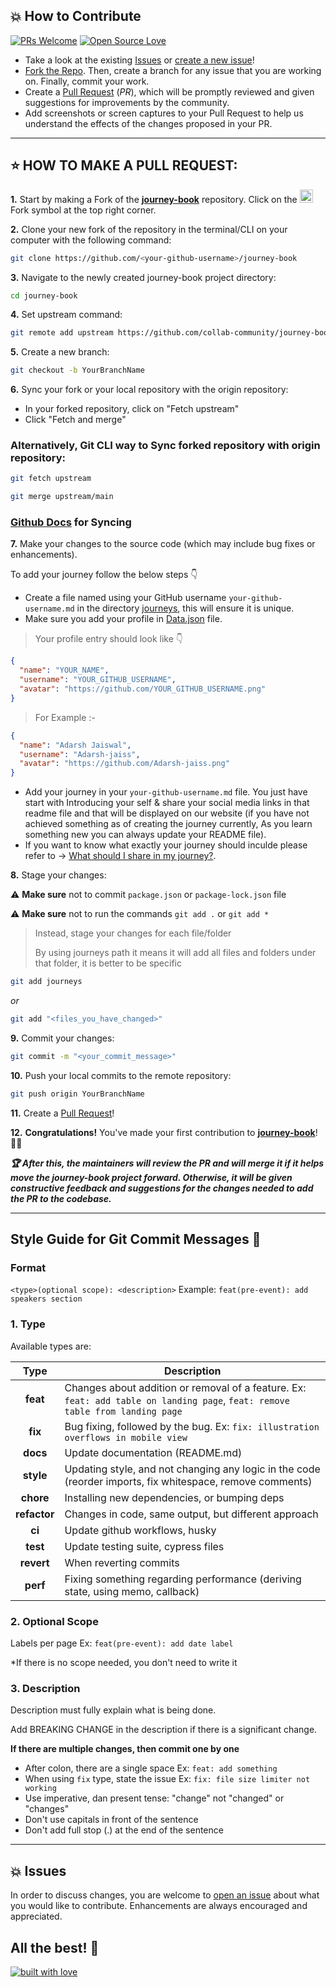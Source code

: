 ## 💥 How to Contribute

[![PRs Welcome](https://img.shields.io/badge/PRs-welcome-brightgreen.svg?style=flat-square)](https://github.com/collab-community/journey-book/pulls)
[![Open Source Love](https://badges.frapsoft.com/os/v1/open-source.png?v=103)](https://github.com/collab-community/)

- Take a look at the existing [Issues](https://github.com/collab-community/journey-book/issues) or [create a new issue](https://github.com/collab-community/journey-book/issues/new/choose)!
- [Fork the Repo](https://github.com/collab-community/journey-book/fork). Then, create a branch for any issue that you are working on. Finally, commit your work.
- Create a [Pull Request](https://github.com/collab-community/journey-book/compare) (_PR_), which will be promptly reviewed and given suggestions for improvements by the community.
- Add screenshots or screen captures to your Pull Request to help us understand the effects of the changes proposed in your PR.

---

## ⭐ HOW TO MAKE A PULL REQUEST:

**1.** Start by making a Fork of the [**journey-book**](https://github.com/collab-community/journey-book) repository. Click on the <a href="https://github.com/EddieHubCommunity/LinkFree/fork"><img src="https://i.imgur.com/G4z1kEe.png" height="21" width="21"></a>Fork symbol at the top right corner.

**2.** Clone your new fork of the repository in the terminal/CLI on your computer with the following command:

```bash
git clone https://github.com/<your-github-username>/journey-book
```

**3.** Navigate to the newly created journey-book project directory:

```bash
cd journey-book
```

**4.** Set upstream command:

```bash
git remote add upstream https://github.com/collab-community/journey-book.git
```

**5.** Create a new branch:

```bash
git checkout -b YourBranchName
```

**6.** Sync your fork or your local repository with the origin repository:

- In your forked repository, click on "Fetch upstream"
- Click "Fetch and merge"

### Alternatively, Git CLI way to Sync forked repository with origin repository:

```bash
git fetch upstream
```

```bash
git merge upstream/main
```

### [Github Docs](https://docs.github.com/en/github/collaborating-with-pull-requests/addressing-merge-conflicts/resolving-a-merge-conflict-on-github) for Syncing

**7.** Make your changes to the source code (which may include bug fixes or enhancements).

To add your journey follow the below steps 👇
- Create a file named using your GitHub username `your-github-username.md` in the directory [journeys](https://github.com/collab-community/journey-book/tree/main/journeys), this will ensure it is unique.
- Make sure you add your profile in [Data.json](https://github.com/collab-community/journey-book/blob/main/Data.json) file.
> Your profile entry should look like 👇

```json
{
  "name": "YOUR_NAME",
  "username": "YOUR_GITHUB_USERNAME",
  "avatar": "https://github.com/YOUR_GITHUB_USERNAME.png"
}
```

> For Example :-

```json
{
  "name": "Adarsh Jaiswal",
  "username": "Adarsh-jaiss",
  "avatar": "https://github.com/Adarsh-jaiss.png"
}
```

- Add your journey in your `your-github-username.md` file. You just have start with Introducing your self & share your social media links in that readme file and that will be displayed on our website (if you have not achieved something as of creating the journey currently, As you learn something new you can always update your README file).
- If you want to know what exactly your journey should inculde please refer to &rarr; [What should I share in my journey?](https://collab-community.github.io/journey-book/#/_pages/what-should-i-share).

**8.** Stage your changes:

⚠️ **Make sure** not to commit `package.json` or `package-lock.json` file

⚠️ **Make sure** not to run the commands `git add .` or `git add *`

> Instead, stage your changes for each file/folder
>
> By using journeys path it means it will add all files and folders under that folder, it is better to be specific

```bash
git add journeys
```

_or_

```bash
git add "<files_you_have_changed>"
```

**9.** Commit your changes:

```bash
git commit -m "<your_commit_message>"
```

**10.** Push your local commits to the remote repository:

```bash
git push origin YourBranchName
```

**11.** Create a [Pull Request](https://help.github.com/en/github/collaborating-with-issues-and-pull-requests/creating-a-pull-request)!

**12.** **Congratulations!** You've made your first contribution to [**journey-book**](https://github.com/collab-community/journey-book/graphs/contributors)! 🙌🏼

**_:trophy: After this, the maintainers will review the PR and will merge it if it helps move the journey-book project forward. Otherwise, it will be given constructive feedback and suggestions for the changes needed to add the PR to the codebase._**

---

## Style Guide for Git Commit Messages :memo:

### Format

`<type>(optional scope): <description>`
Example: `feat(pre-event): add speakers section`

### 1. Type

Available types are:

| **Type**     | **Description**                                                                                                               |
|:------------:|-------------------------------------------------------------------------------------------------------------------------------|
| **feat**     | Changes about addition or removal of a feature. Ex: `feat: add table on landing page`, `feat: remove table from landing page` |
| **fix**      | Bug fixing, followed by the bug. Ex: `fix: illustration overflows in mobile view`                                             |
| **docs**     | Update documentation (README.md)                                                                                              |
| **style**    | Updating style, and not changing any logic in the code (reorder imports, fix whitespace, remove comments)                     |
| **chore**    | Installing new dependencies, or bumping deps                                                                                  |
| **refactor** | Changes in code, same output, but different approach                                                                          |
| **ci**       | Update github workflows, husky                                                                                                |
| **test**     | Update testing suite, cypress files                                                                                           |
| **revert**   | When reverting commits                                                                                                        |
| **perf**     | Fixing something regarding performance (deriving state, using memo, callback)                                                 |

### 2. Optional Scope

Labels per page Ex: `feat(pre-event): add date label`

\*If there is no scope needed, you don't need to write it

### 3. Description

Description must fully explain what is being done.

Add BREAKING CHANGE in the description if there is a significant change.

**If there are multiple changes, then commit one by one**

- After colon, there are a single space Ex: `feat: add something`
- When using `fix` type, state the issue Ex: `fix: file size limiter not working`
- Use imperative, dan present tense: "change" not "changed" or "changes"
- Don't use capitals in front of the sentence
- Don't add full stop (.) at the end of the sentence

---

## 💥 Issues

In order to discuss changes, you are welcome to [open an issue](https://github.com/collab-community/journey-book/issues/new/choose) about what you would like to contribute. Enhancements are always encouraged and appreciated.

## All the best! 🥇

[![built with love](https://forthebadge.com/images/badges/built-with-love.svg)](https://collab-community.github.io/journey-book/)
